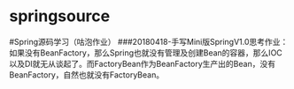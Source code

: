 # springsource
#Spring源码学习（咕泡作业）
###20180418-手写Mini版SpringV1.0思考作业：
如果没有BeanFactory，那么Spring也就没有管理及创建Bean的容器，那么IOC以及DI就无从谈起了。而FactoryBean作为BeanFactory生产出的Bean，没有BeanFactory，自然也就没有FactoryBean。
